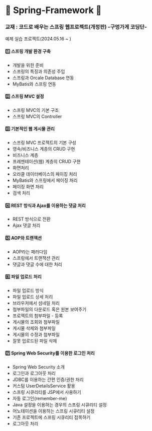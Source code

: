 # 🍃 Spring-Framework 🍃

### 교재 : 코드로 배우는 스프링 웹프로젝트(개정판) -구멍가게 코딩단-

예제 실습 프로젝트(2024.05.16 ~ )

#### 1️⃣ 스프링 개발 환경 구축
  
  * 개발을 위한 준비
  * 스프링의 특징과 의존성 주입
  * 스프링과 Orcale Database 연동
  * MyBatis와 스프링 연동
    
#### 2️⃣ 스프링 MVC 설정

  * 스프링 MVC의 기본 구조
  * 스프링 MVC의 Controller
 
    
#### 3️⃣ 기본적인 웹 게시물 관리

  * 스프링 MVC 프로젝트의 기본 구성
  * 영속/비즈니스 계층의 CRUD 구현
  * 비즈니스 계층
  * 프레젠테이션(웹) 계층의 CRUD 구현
  * 화면처리
  * 오라클 데이터베이스의 페이징 처리
  * MyBatis와 스프링에서 페이징 처리
  * 페이징 화면 처리
  * 검색 처리

#### 4️⃣ REST 방식과 Ajax를 이용하는 댓글 처리

  * REST 방식으로 전환
  * Ajax 댓글 처리


#### 5️⃣ AOP와 트랜잭션

  * AOP라는 패러다임
  * 스프링에서 트랜잭션 관리
  * 댓글과 댓글 수에 대한 처리


#### 6️⃣ 파일 업로드 처리

  * 파일 업로드 방식
  * 파일 업로드 상세 처리
  * 브라우저에서 섬네일 처리
  * 첨부파일의 다운로드 혹은 원본 보여주기
  * 프로젝트의 첨부파일 - 등록
  * 게시물의 조회와 첨부파일
  * 게시물 삭제와 첨부파일
  * 게시물의 수정과 첨부파일
  * 잘못 업로드된 파일 삭제


#### 7️⃣ Spring Web Security를 이용한 로그인 처리

  * Spring Web Security 소개
  * 로그인과 로그아웃 처리
  * JDBC를 이용하는 간편 인증/권한 처리
  * 커스텀 UserDetailsService 활용
  * 스프링 시큐리티를 JSP에서 사용하기
  * 자동 로그인(remember-me)
  * Java 설정을 이용하는 경우의 스프링 시큐리티 설정
  * 어노테이션을 이용하는 스프링 시큐리티 설정
  * 기존 프로젝트에 스프링 시큐리티 접목하기
  * 로그아웃 처리
